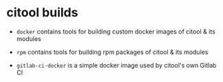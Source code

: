 citool builds
=============

* ``docker`` contains tools for building custom docker images of citool & its modules
* ``rpm`` contains tools for building rpm packages of citool & its modules

* ``gitlab-ci-docker`` is a simple docker image used by citool's own Gitlab CI
